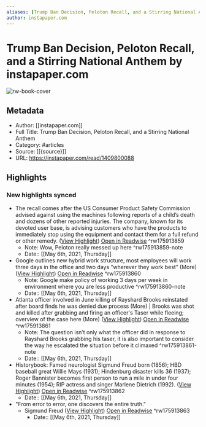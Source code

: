 ```yaml
---
aliases: [Trump Ban Decision, Peloton Recall, and a Stirring National Anthem, Trump Ban Decision, Peloton Recall, and a Stirring National Anthem]
author: instapaper.com
---
```

# Trump Ban Decision, Peloton Recall, and a Stirring National Anthem by instapaper.com

![rw-book-cover](https://readwise-assets.s3.amazonaws.com/static/images/article0.00998d930354.png)

## Metadata
- Author: [[instapaper.com]]
- Full Title: Trump Ban Decision, Peloton Recall, and a Stirring National Anthem
- Category: #articles
- Source: [[{source}]]
- URL: https://instapaper.com/read/1409800088

## Highlights
### New highlights synced
- The recall comes after the US Consumer Product Safety Commission advised against using the machines following reports of a child’s death and dozens of other reported injuries. The company, known for its devoted user base, is advising customers who have the products to immediately 
 stop using the equipment and contact them for a full refund or other remedy. ([View Highlight](https://instapaper.com/read/1409800088/16296306)) [Open in Readwise](https://readwise.io/open/175913859) ^rw175913859
    - Note: Wow, Peloton really messed up here ^rw175913859-note
    - Date:: [[May 6th, 2021, Thursday]]
- Google outlines new hybrid work structure, most employees will work three days in the office and two days “wherever they work best” (More) ([View Highlight](https://instapaper.com/read/1409800088/16296375)) [Open in Readwise](https://readwise.io/open/175913860) ^rw175913860
    - Note: Google make policy of working 3 days per week in environment where you are less productive ^rw175913860-note
    - Date:: [[May 6th, 2021, Thursday]]
- Atlanta officer involved in June killing of Rayshard Brooks reinstated after board finds he was denied due process (More) | Brooks was shot and killed after grabbing and firing an officer's Taser while fleeing; overview of the case here (More) ([View Highlight](https://instapaper.com/read/1409800088/16296396)) [Open in Readwise](https://readwise.io/open/175913861) ^rw175913861
    - Note: The question isn’t only what the officer did in response to Rayshard Brooks grabbing his taser, it is also important to consider the way he escalated the situation before it climaxed ^rw175913861-note
    - Date:: [[May 6th, 2021, Thursday]]
- Historybook: Famed neurologist Sigmund Freud born (1856); HBD baseball great Willie Mays (1931); Hindenburg disaster kills 36 (1937); Roger Bannister becomes first person to run a mile in under four minutes (1954); RIP actress and singer Marlene Dietrich (1992). ([View Highlight](https://instapaper.com/read/1409800088/16296407)) [Open in Readwise](https://readwise.io/open/175913862) ^rw175913862
    - Date:: [[May 6th, 2021, Thursday]]
- "From error to error, one discovers the entire truth."
  - Sigmund Freud ([View Highlight](https://instapaper.com/read/1409800088/16296410)) [Open in Readwise](https://readwise.io/open/175913863) ^rw175913863
    - Date:: [[May 6th, 2021, Thursday]]
